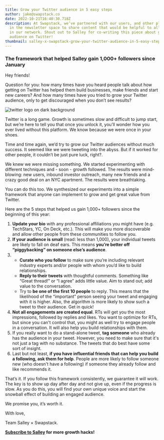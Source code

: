 ```yaml
---
title: Grow your Twitter audience in 5 easy steps
author: jake@swapstack.co
date: 2022-10-21T16:40:30.718Z
description: At Swapstack, we’ve partnered with our users, and other platforms
  in the newsletter space to share content that would be helpful to all creators
  in our network. Shout out to Salley for co-writing this piece about growing an
  audience on Twitter!
thumbnail: salley-x-swapstack-grow-your-twitter-audience-in-5-easy-steps.jpeg
---
```

### The framework that helped Salley gain 1,000+ followers since January

Hey friends!

Question for you: how many times have you heard people talk about how getting on Twitter has helped them build businesses, make friends and start new careers? And how many times have you tried to grow your Twitter audience, only to get discouraged when you don’t see results?

![twitter logo on dark background](https://lh6.googleusercontent.com/UVjBbGnphcX5QiUmWpnr0sv60bS4XJclxVvc8S-IJP3wpuRR2PTUyN3_NfRSM9MKZpFI30i7U384DMgbzyonv1oVoDUXDgkBETdDarBxtuRx-bN8cdXwT-zi0esJz1gGuzhw2zwRJKfo0DXSBwoUkJ_vJrVBB6XGvDny2T_J6xG8nCx0fnJxa6FtpQ "Grow your Twitter audience in 5 easy steps")

Twitter is a long game. Growth is sometimes slow and difficult to jump start, but we’re here to tell you that once you unlock it, you’ll wonder how you ever lived without this platform. We know because we were once in your shoes.

Time and time again, we’d try to grow our Twitter audiences without much success. It seemed like we were tweeting into the abyss. But if it worked for other people, it couldn’t be just pure luck, right?. 

We knew we were missing something. We started experimenting with different techniques and - soon - growth followed. The results were mind-blowing: new users, inbound investor outreach, many new friends and a crazy good deal on an NYC apartment. The results were breathtaking.

You can do this too. We synthesized our experiments into a simple framework that anyone can implement to grow and get great value from Twitter. 

Here are the 5 steps that helped us gain 1,000+ followers since the beginning of this year:

1. **Update your bio** with any professional affiliations you might have (e.g. TechStars, YC, On Deck, etc.). This will make you more discoverable and allow other people from these communities to follow you.
2. **If your audience is small** (read: less than 1,000), your individual tweets are likely to fall on deaf ears. This means **you’re better off “piggybacking” on someone else’s audience**.
3. * **Curate who you follow** to make sure you’re including relevant industry experts and/or people with whom you’d like to build relationships.
   * **Reply to their tweets** with thoughtful comments. Something like “Great thread!” or “I agree” adds little value. Aim to stand out; add value to the conversation.
   * Try to **be one of the first 10 people** to reply. This means that the likelihood of the “important” person seeing your tweet and engaging with it is higher. Also, the algorithm is more likely to show such a tweet to their audience. Get in quick!
4. **Not all engagements are created equal**. RTs will get you the most impressions, followed by replies and likes. You want to optimize for RTs, but since you can't control that, you might as well try to engage people in a conversation. It will also help you build relationships with them.
5. If you really want to do a stand-alone tweet, **tag someone** who already has the audience in your tweet. However, you need to make sure that it's not just a tag with no substance. The tweets that do best have some sort of insight.
6. Last but not least, **if you have influential friends that can help you build a following, ask them for help**. People are more likely to follow someone new (who doesn't have a following) if someone they already follow and like recommends it.

That’s it. If you follow this framework consistently, we guarantee it will work. The key is to show up day after day and not give up, even if the progress is slow. As you do this, you will find your own unique voice and start the snowball effect of building an engaged audience. 

We promise you, it’s worth it.

With love,

Team Salley × Swapstack.

**[Subscribe to Salley](https://salley.substack.com/?utm_source=swapstack&utm_medium=article&utm_campaign=salley) for more growth hacks!**